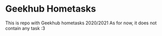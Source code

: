 # Geekhub Hometasks
This is repo with Geekhub hometasks 2020/2021
As for now, it does not contain any task :3